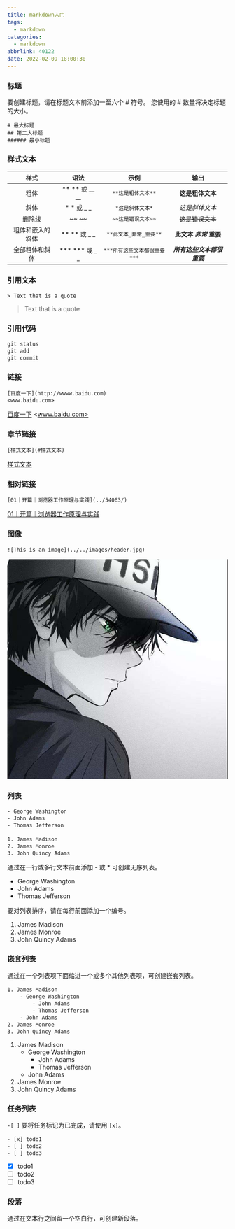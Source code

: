 ```yaml
---
title: markdown入门
tags:
  - markdown
categories:
  - markdown
abbrlink: 40122
date: 2022-02-09 18:00:30
---
```


### 标题

要创建标题，请在标题文本前添加一至六个 # 符号。 您使用的 # 数量将决定标题的大小。
```
# 最大标题
## 第二大标题
###### 最小标题
```

### 样式文本
|样式|语法|示例|输出|
|:----:|:----:|:----:|:----:|
|粗体|** ** 或 __ __|`**这是粗体文本**`|**这是粗体文本**|
|斜体|* * 或 _ _|`*这是斜体文本*`|*这是斜体文本*|
|删除线|~~ ~~|`~~这是错误文本~~`|~~这是错误文本~~|
|粗体和嵌入的斜体|** ** 或 _ _|`**此文本_非常_重要**`|**此文本 _非常_ 重要**|
|全部粗体和斜体|*** *** 或 _ _|`***所有这些文本都很重要***`|***所有这些文本都很重要***|


### 引用文本
```
> Text that is a quote
``` 
> Text that is a quote

### 引用代码
```
git status
git add
git commit
```

### 链接
```
[百度一下](http://wwww.baidu.com)
<www.baidu.com>
```
[百度一下](http://wwww.baidu.com)
<www.baidu.com>

### 章节链接
```
[样式文本](#样式文本)
```
[样式文本](#样式文本)

### 相对链接
```
[01｜开篇｜浏览器工作原理与实践](../54063/)
```
[01｜开篇｜浏览器工作原理与实践](../54063/)

### 图像
```
![This is an image](../../images/header.jpg)
```
![This is an image](../../images/header.jpg)

### 列表

```
- George Washington
- John Adams
- Thomas Jefferson

1. James Madison
2. James Monroe
3. John Quincy Adams
```
通过在一行或多行文本前面添加 - 或 * 可创建无序列表。
- George Washington
- John Adams
- Thomas Jefferson

要对列表排序，请在每行前面添加一个编号。
1. James Madison
2. James Monroe
3. John Quincy Adams
   
### 嵌套列表
通过在一个列表项下面缩进一个或多个其他列表项，可创建嵌套列表。
```
1. James Madison
    - George Washington
        - John Adams
        - Thomas Jefferson
    - John Adams
2. James Monroe
3. John Quincy Adams
```
1. James Madison
    - George Washington
        - John Adams
        - Thomas Jefferson
    - John Adams
2. James Monroe
3. John Quincy Adams

### 任务列表
`-[ ]` 要将任务标记为已完成，请使用 `[x]`。
```
- [x] todo1
- [ ] todo2
- [ ] todo3
```
- [x] todo1
- [ ] todo2
- [ ] todo3

### 段落
通过在文本行之间留一个空白行，可创建新段落。

